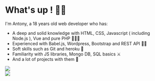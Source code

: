 # What's up ! 👋🏻
I'm Antony, a 18 years old web developer who has: 

- A deep and solid knowledge with HTML, CSS, Javascript ( including Node.js ), Vue and pure PHP 👨🏻‍💻
- Experienced with Babel.js, Wordpress, Bootstrap and REST API 🐱‍👤
- Soft skills such as Git and heroku 🔁
- Familiarity with JS libraries, Mongo DB, SQL basics ⚔
- And a lot of projects with them 🔢

 <div style="width: 100%">
   <img style="min-width: 100%;" height:"110em" src="https://github-readme-stats.vercel.app/api?username=AntonyOnScript&show_icons=true&theme=github_dark&include_all_commits=true&count_private=true"/>
 </div>
 <div style="width: 100%">
   <img style="min-width: 100%;" height:"110em" src="https://github-readme-stats.vercel.app/api/top-langs/?username=AntonyOnScript&layout=compact&langs_count=7&theme=github_dark"/>
</div>
